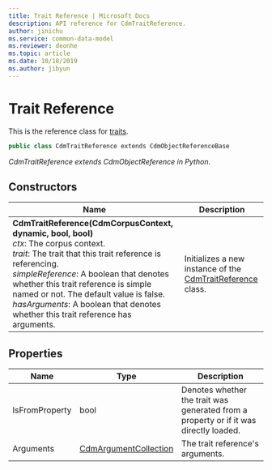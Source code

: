 ```yaml
---
title: Trait Reference | Microsoft Docs
description: API reference for CdmTraitReference.
author: jinichu
ms.service: common-data-model
ms.reviewer: deonhe 
ms.topic: article
ms.date: 10/18/2019
ms.author: jibyun
---
```


# Trait Reference

This is the reference class for [traits](trait.md).

```csharp
public class CdmTraitReference extends CdmObjectReferenceBase
```
*CdmTraitReference extends CdmObjectReference in Python.*

## Constructors
|Name|Description|
|---|---|
|**CdmTraitReference(CdmCorpusContext, dynamic, bool, bool)**<br/>*ctx*: The corpus context.<br/>*trait*: The trait that this trait reference is referencing.<br/>*simpleReference*: A boolean that denotes whether this trait reference is simple named or not. The default value is false.<br/>*hasArguments*: A boolean that denotes whether this trait reference has arguments.|Initializes a new instance of the [CdmTraitReference](traitreference.md) class.|

## Properties
|Name|Type|Description|
|---|---|---|
|IsFromProperty|bool|Denotes whether the trait was generated from a property or if it was directly loaded.|
|Arguments|[CdmArgumentCollection](argumentcollection.md)|The trait reference's arguments.|



